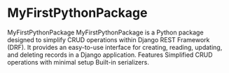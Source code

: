 # MyFirstPythonPackage
MyFirstPythonPackage MyFirstPythonPackage is a Python package designed to simplify CRUD operations within Django REST Framework (DRF). It provides an easy-to-use interface for creating, reading, updating, and deleting records in a Django application.  Features Simplified CRUD operations with minimal setup Built-in serializers.
